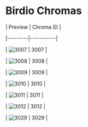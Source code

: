 # Birdio Chromas


| Preview | Chroma ID |

|---------|-----------|

| ![3007](https://raw.communitydragon.org/latest/plugins/rcp-be-lol-game-data/global/default/v1/champion-chroma-images/3/3007.png) | 3007 |

| ![3008](https://raw.communitydragon.org/latest/plugins/rcp-be-lol-game-data/global/default/v1/champion-chroma-images/3/3008.png) | 3008 |

| ![3009](https://raw.communitydragon.org/latest/plugins/rcp-be-lol-game-data/global/default/v1/champion-chroma-images/3/3009.png) | 3009 |

| ![3010](https://raw.communitydragon.org/latest/plugins/rcp-be-lol-game-data/global/default/v1/champion-chroma-images/3/3010.png) | 3010 |

| ![3011](https://raw.communitydragon.org/latest/plugins/rcp-be-lol-game-data/global/default/v1/champion-chroma-images/3/3011.png) | 3011 |

| ![3012](https://raw.communitydragon.org/latest/plugins/rcp-be-lol-game-data/global/default/v1/champion-chroma-images/3/3012.png) | 3012 |

| ![3029](https://raw.communitydragon.org/latest/plugins/rcp-be-lol-game-data/global/default/v1/champion-chroma-images/3/3029.png) | 3029 |